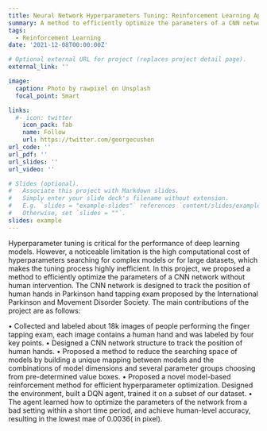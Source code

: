 ```yaml
---
title: Neural Network Hyperparameters Tuning: Reinforcement Learning Approach
summary: A method to efficiently optimize the parameters of a CNN network without human intervention
tags:
  - Reinforcement Learning
date: '2021-12-08T00:00:00Z'

# Optional external URL for project (replaces project detail page).
external_link: ''

image:
  caption: Photo by rawpixel on Unsplash
  focal_point: Smart

links:
  #- icon: twitter
    icon_pack: fab
    name: Follow
    url: https://twitter.com/georgecushen
url_code: ''
url_pdf: ''
url_slides: ''
url_video: ''

# Slides (optional).
#   Associate this project with Markdown slides.
#   Simply enter your slide deck's filename without extension.
#   E.g. `slides = "example-slides"` references `content/slides/example-slides.md`.
#   Otherwise, set `slides = ""`.
slides: example
---
```


Hyperparameter tuning is critical for the performance of deep learning models. However, a noticeable limitation is the high computational cost of hyperparameters searching for complex models or for large datasets, which makes the tuning process highly inefficient. In this project, we proposed a method to efficiently optimize the parameters of a CNN network without human intervention. The CNN network is designed to track the position of human hands in Parkinson hand tapping exam proposed by the International Parkinson and Movement Disorder Society. The main contributions of the project are as follows:

• Collected and labeled about 18k images of people performing the finger tapping exam, each image contains a human hand and was labeled by four key points.
• Designed a CNN network structure to track the position of human hands.
• Proposed a method to reduce the searching space of models by building a unique mapping between models and the combinations of model dimensions and several parameter groups choosing from pre-determined value boxes.
• Proposed a novel model-based reinforcement method for efficient hyperparameter optimization. Designed the environment, built a DQN agent, trained it on a subset of our dataset.
• The agent learned how to optimize the parameters of the network from a bad setting within a short time period, and achieve human-level accuracy, resulting in the lowest mae of 0.0036( in pixel).
